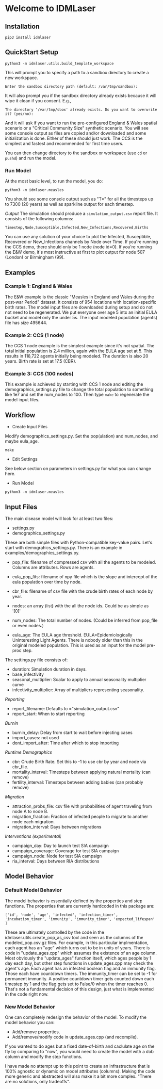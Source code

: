 # Welcome to IDMLaser

## Installation
```
pip3 install idmlaser
```

## QuickStart Setup

```
python3 -m idmlaser.utils.build_template_workspace
```

This will prompt you to specify a path to a sandbox directory to create a new workspace. 
```
Enter the sandbox directory path (default: /var/tmp/sandbox):
```
It will also prompt you if the sandbox directory already exists because it will wipe it clean if you consent. E.g.,
```
The directory '/var/tmp/sbox' already exists. Do you want to overwrite it? (yes/no):
```
And it will ask if you want to run the pre-configured England & Wales spatial scenario or a "Critical Community Size" synthetic scenario. You will see some console output as files are copied and/or downloaded and some initialization is done. Either of these should just work. The CCS is the simplest and fastest and recommended for first time users.

You can then change directory to the sandbox or workspace (use ```cd``` or ```pushd```) and run the model.

### Run Model

At the most basic level, to run the model, you do:

```
python3 -m idmlaser.measles
```

You should see some console output such as "T=<N>" for all the timesteps up to 7300 (20 years) as well as sparkline output for each timestep.

*Output*
The simulation should produce a ```simulation_output.csv``` report file. It consists of the following columns:
```
Timestep,Node,Susceptible,Infected,New_Infections,Recovered,Births
```

You can use any solution of your choice to plot the Infected, Susceptible, Recovered or New_Infections channels by Node over Time. If you're running the CCS demo, there should only be 1 node (node id=0). If you're running the E&W demo, it's most instructive at first to plot output for node 507 (London) or Birmingham (99).

## Examples

### Example 1: England & Wales

The E&W example is the classic "Measles in England and Wales during the post-war Period" dataset. It consists of 954 locations with location-specific birth rates. The model input files are downloaded during setup and do not not need to be regenerated. We put everyone over age 5 into an initial EULA bucket and model only the under 5s. The input modeled population (agents) file has size 495644. 

### Example 2: CCS (1 node)

The CCS 1 node example is the simplest example since it's not spatial. The total initial population is 2.4 million, again with the EULA age set at 5. This results in 118,722 agents initially being modeled. The duration is also 20 years. Birth rate is set at 17.5 (CBR).

### Example 3: CCS (100 nodes)

This example is achieved by starting with CCS 1 node and editing the demographics_settings.py file to change the total population to something like 1e7 and set the num_nodes to 100. Then type ```make``` to regenerate the model input files.

## Workflow

- Create Input Files

Modify demographics_settings.py. Set the pop(ulation) and num_nodes, and maybe eula_age.

```
make
```

- Edit Settings

See below section on parameters in settings.py for what you can change here.

- Run Model
```
python3 -m idmlaser.measles
```


## Input Files

The main disease model will look for at least two files:
- settings.py
- demographics_settings.py

These are both simple files with Python-compatible key-value pairs. Let's start with demograhics_settings.py. There is an example in examples/demographics_settings.py.
- pop_file: filename of compressed csv with all the agents to be modeled. Columns are attributes. Rows are agents.
- eula_pop_fits: filename of npy file which is the slope and intercept of the eula population over time by node.
- cbr_file: filename of csv file with the crude birth rates of each node by year.

- nodes: an array (list) with the all the node ids. Could be as simple as '[0]'
- num_nodes: The total number of nodes. (Could be inferred from pop_file or even nodes.)
- eula_age: The EULA age threshold. EULA=Epidemiologically Uninteresting Light Agents. There is nobody older than this in the original modeled population. This is used as an input for the model pre-proc step.


The settings.py file consists of:
- duration: Simulation duration in days.
- base_infectivity
- seasonal_multiplier: Scalar to apply to annual seasonality multiplier curve
- infectivity_multiplier: Array of multipliers representing seasonality.

*Reporting*
- report_filename: Defaults to ="simulation_output.csv"
- report_start: When to start reporting

*Burnin*
- burnin_delay: Delay from start to wait before injecting cases
- import_cases: not used
- dont_import_after: Time after which to stop importing


*Runtime Demographics*
- cbr: Crude Birth Rate. Set this to -1 to use cbr by year and node via cbr_file.
- mortality_interval: Timesteps between applying natural mortality (can remove)
- fertility_interval: Timesteps between adding babies (can probably remove)

*Migration*
- attraction_probs_file: csv file with probabilities of agent traveling from node A to node B.
- migration_fraction: Fraction of infected people to migrate to another node each migration.
- migration_interval: Days between migrations


*Interventions (experimental)*
- campaign_day: Day to launch test SIA campaign
- campaign_coverage: Coverage for test SIA campaign
- campaign_node: Node for test SIA campaign
- ria_interval: Days between RIA distributions

## Model Behavior

### Default Model Behavior

The model behavior is essentially defined by the properties and step functions. The properties that are currently hardcoded in this package are:

```
['id', 'node', 'age', 'infected', 'infection_timer', 'incubation_timer', 'immunity', 'immunity_timer', 'expected_lifespan' ]
```

These are ultimately controlled by the code in the idmlaser.utils.create_pop_as_csv tool and seen as the columns of the modeled_pop.csv.gz files. For example, in this particular implmentation, each agent has an "age" which turns out to be in units of years. There is code in "update_ages.cpp" which assumes the existence of an age column. Most obviously the "update_ages" function itself, which ages people by 1 day each day, but other step functions in update_ages.cpp may check the agent's age. Each agent has an infected boolean flag and an immunity flag. Those each have countdown timers. The immunity_timer can be set to -1 for permanent immunity. A positive countdown timer gets counted down each timestep by 1 and the flag gets set to False/0 when the timer reaches 0. That's not a fundamental decision of this design, just what is implemented in the code right now. 

### New Model Behavior
One can completely redesign the behavior of the model.  To modify the model behavior you can:
- Add/remove properties.
- Add/remove/modify code in update_ages.cpp (and recompile).

If you wanted to do ages but a fixed date-of-birth and caclulate age on the fly by comparing to "now", you would need to create the model with a dob column and modify the step functions. 

I have made no attempt up to this point to create an infrastructure that is 100% agnostic or dynamic on model attributes (columns). Making the code more generic and abstracted will also make it a bit more complex. "There are no solutions, only tradeoffs".

## 
